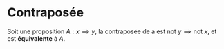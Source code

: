 
# Contraposée

Soit une proposition $A: x \implies y$,  la contraposée de a est $\text{not } y \implies \text{not } x$, et est **équivalente** à $A$.


